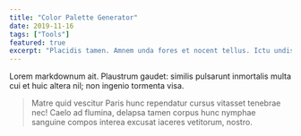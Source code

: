 ```yaml
---
title: "Color Palette Generator"
date: 2019-11-16
tags: ["Tools"]
featured: true
excerpt: "Placidis tamen. Amnem unda fores et nocent tellus. Ictu undis offensi nostra nempe dextra quod, illa causa expositum, dat."
---
```


Lorem markdownum ait. Plaustrum gaudet: similis pulsarunt inmortalis multa cui et huic altera nil; non ingenio tormenta visa.

> Matre quid vescitur Paris hunc rependatur cursus vitasset tenebrae nec! Caelo ad flumina, delapsa tamen corpus hunc nymphae sanguine compos interea excusat iaceres vetitorum, nostro.
